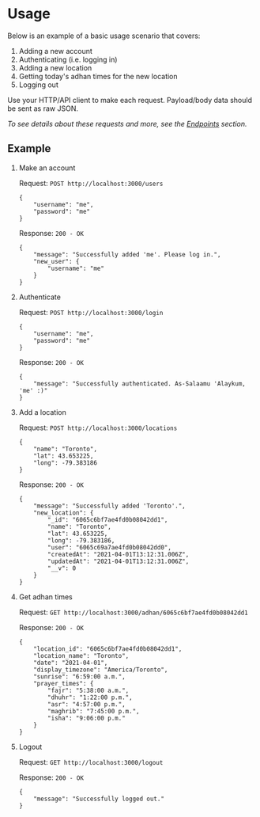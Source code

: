 # Usage

Below is an example of a basic usage scenario that covers:

1) Adding a new account
1) Authenticating (i.e. logging in)
1) Adding a new location
1) Getting today's adhan times for the new location
1) Logging out

Use your HTTP/API client to make each request. Payload/body data should be sent as raw JSON.

*To see details about these requests and more, see the [Endpoints][endpoints] section.*

## Example

1) Make an account

    Request: `POST http://localhost:3000/users`

    ```
    {
        "username": "me",
        "password": "me"
    }
    ```

    Response: `200 - OK`

    ```
    {
        "message": "Successfully added 'me'. Please log in.",
        "new_user": {
            "username": "me"
        }
    }
    ```

1) Authenticate

    Request: `POST http://localhost:3000/login`

    ```
    {
        "username": "me",
        "password": "me"
    }
    ```

    Response: `200 - OK`

    ```
    {
        "message": "Successfully authenticated. As-Salaamu 'Alaykum, 'me' :)"
    }
    ```

1) Add a location

    Request: `POST http://localhost:3000/locations`

    ```
    {
        "name": "Toronto",
        "lat": 43.653225,
        "long": -79.383186
    }
    ```

    Response: `200 - OK`

    ```
    {
        "message": "Successfully added 'Toronto'.",
        "new_location": {
            "_id": "6065c6bf7ae4fd0b08042dd1",
            "name": "Toronto",
            "lat": 43.653225,
            "long": -79.383186,
            "user": "6065c69a7ae4fd0b08042dd0",
            "createdAt": "2021-04-01T13:12:31.006Z",
            "updatedAt": "2021-04-01T13:12:31.006Z",
            "__v": 0
        }
    }
    ```

1) Get adhan times

    Request: `GET http://localhost:3000/adhan/6065c6bf7ae4fd0b08042dd1`

    Response: `200 - OK`

    ```
    {
        "location_id": "6065c6bf7ae4fd0b08042dd1",
        "location_name": "Toronto",
        "date": "2021-04-01",
        "display_timezone": "America/Toronto",
        "sunrise": "6:59:00 a.m.",
        "prayer_times": {
            "fajr": "5:38:00 a.m.",
            "dhuhr": "1:22:00 p.m.",
            "asr": "4:57:00 p.m.",
            "maghrib": "7:45:00 p.m.",
            "isha": "9:06:00 p.m."
        }
    }
    ```

1) Logout

    Request: `GET http://localhost:3000/logout`

    Response: `200 - OK`

    ```
    {
        "message": "Successfully logged out."
    }
    ```

<!-- Links -->
[endpoints]: 03-endpoints